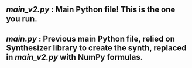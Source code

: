 ## _main_v2.py_ : Main Python file! This is the one you run.
## _main.py_ : Previous main Python file, relied on Synthesizer library to create the synth, replaced in _main_v2.py_ with NumPy formulas.
